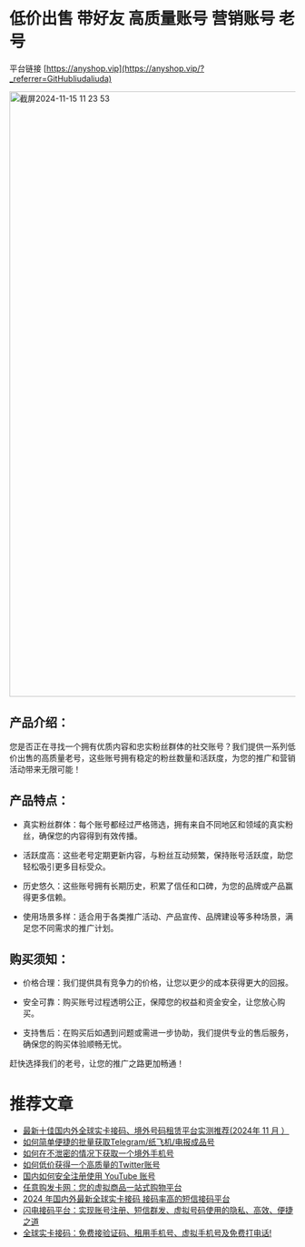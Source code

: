 # 低价出售 带好友 高质量账号 营销账号 老号  

平台链接 [https://anyshop.vip](https://anyshop.vip/?_referrer=GitHubliudaliuda)

<img width="1064" alt="截屏2024-11-15 11 23 53" src="https://github.com/user-attachments/assets/dca464b9-bea4-4672-9216-4c62ffc1435b">

## 产品介绍：
您是否正在寻找一个拥有优质内容和忠实粉丝群体的社交账号？我们提供一系列低价出售的高质量老号，这些账号拥有稳定的粉丝数量和活跃度，为您的推广和营销活动带来无限可能！

## 产品特点：

- 真实粉丝群体：每个账号都经过严格筛选，拥有来自不同地区和领域的真实粉丝，确保您的内容得到有效传播。

- 活跃度高：这些老号定期更新内容，与粉丝互动频繁，保持账号活跃度，助您轻松吸引更多目标受众。

- 历史悠久：这些账号拥有长期历史，积累了信任和口碑，为您的品牌或产品赢得更多信赖。

- 使用场景多样：适合用于各类推广活动、产品宣传、品牌建设等多种场景，满足您不同需求的推广计划。

## 购买须知：

- 价格合理：我们提供具有竞争力的价格，让您以更少的成本获得更大的回报。

- 安全可靠：购买账号过程透明公正，保障您的权益和资金安全，让您放心购买。

- 支持售后：在购买后如遇到问题或需进一步协助，我们提供专业的售后服务，确保您的购买体验顺畅无忧。

赶快选择我们的老号，让您的推广之路更加畅通！


# 推荐文章

- [最新十佳国内外全球实卡接码、境外号码租赁平台实测推荐(2024年 11 月 ）](https://github.com/liudaliuda01/pingce)
- [如何简单便捷的批量获取Telegram/纸飞机/电报成品号](https://github.com/liudaliuda01/chat)
- [如何在不泄密的情况下获取一个境外手机号](https://github.com/liudaliuda01/haoma)
- [如何低价获得一个高质量的Twitter账号](https://github.com/liudaliuda01/Twitter)
- [国内如何安全注册使用 YouTube 账号](https://github.com/liudaliuda01/YouTube)
- [任意购发卡网：您的虚拟商品一站式购物平台](https://github.com/liudaliuda01/anyshop)
- [2024 年国内外最新全球实卡接码 接码率高的短信接码平台](https://github.com/liudaliuda01/lightsms)
- [闪电接码平台：实现账号注册、短信群发、虚拟号码使用的隐私、高效、便捷之道](https://github.com/liudaliuda01/jiema)
- [全球实卡接码：免费接验证码、租用手机号、虚拟手机号及免费打电话!](https://github.com/liudaliuda01/lightsms.pro)
